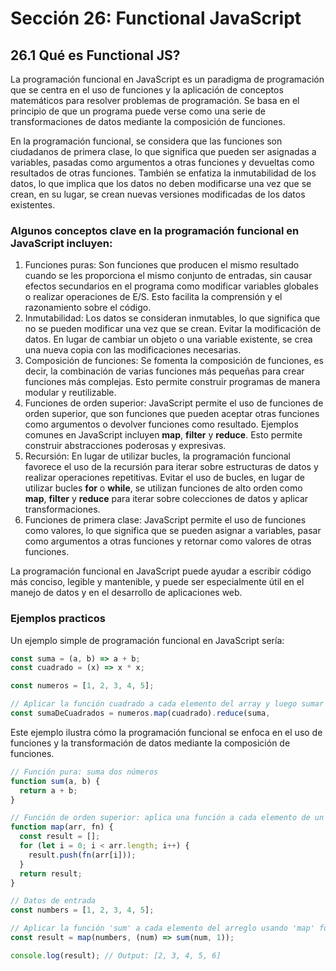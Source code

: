 # Sección 26: **Functional JavaScript**

## 26.1 Qué es Functional JS?

La programación funcional en JavaScript es un paradigma de programación que se centra en el uso de funciones y la aplicación de conceptos matemáticos para resolver problemas de programación. Se basa en el principio de que un programa puede verse como una serie de transformaciones de datos mediante la composición de funciones.

En la programación funcional, se considera que las funciones son ciudadanos de primera clase, lo que significa que pueden ser asignadas a variables, pasadas como argumentos a otras funciones y devueltas como resultados de otras funciones. También se enfatiza la inmutabilidad de los datos, lo que implica que los datos no deben modificarse una vez que se crean, en su lugar, se crean nuevas versiones modificadas de los datos existentes.

### Algunos conceptos clave en la programación funcional en JavaScript incluyen:

1. Funciones puras: Son funciones que producen el mismo resultado cuando se les proporciona el mismo conjunto de entradas, sin causar efectos secundarios en el programa como modificar variables globales o realizar operaciones de E/S. Esto facilita la comprensión y el razonamiento sobre el código.
2. Inmutabilidad: Los datos se consideran inmutables, lo que significa que no se pueden modificar una vez que se crean. Evitar la modificación de datos. En lugar de cambiar un objeto o una variable existente, se crea una nueva copia con las modificaciones necesarias.
3. Composición de funciones: Se fomenta la composición de funciones, es decir, la combinación de varias funciones más pequeñas para crear funciones más complejas. Esto permite construir programas de manera modular y reutilizable.
4. Funciones de orden superior: JavaScript permite el uso de funciones de orden superior, que son funciones que pueden aceptar otras funciones como argumentos o devolver funciones como resultado. Ejemplos comunes en JavaScript incluyen **map**, **filter** y **reduce**.
   Esto permite construir abstracciones poderosas y expresivas.
5. Recursión: En lugar de utilizar bucles, la programación funcional favorece el uso de la recursión para iterar sobre estructuras de datos y realizar operaciones repetitivas. Evitar el uso de bucles, en lugar de utilizar bucles **for** o **while**, se utilizan funciones de alto orden como **map**, **filter** y **reduce** para iterar sobre colecciones de datos y aplicar transformaciones.
6. Funciones de primera clase: JavaScript permite el uso de funciones como valores, lo que significa que se pueden asignar a variables, pasar como argumentos a otras funciones y retornar como valores de otras funciones.

La programación funcional en JavaScript puede ayudar a escribir código más conciso, legible y mantenible, y puede ser especialmente útil en el manejo de datos y en el desarrollo de aplicaciones web.

### Ejemplos practicos

Un ejemplo simple de programación funcional en JavaScript sería:

```jsx
const suma = (a, b) => a + b;
const cuadrado = (x) => x * x;

const numeros = [1, 2, 3, 4, 5];

// Aplicar la función cuadrado a cada elemento del array y luego sumar todos los resultados
const sumaDeCuadrados = numeros.map(cuadrado).reduce(suma,
```

Este ejemplo ilustra cómo la programación funcional se enfoca en el uso de funciones y la transformación de datos mediante la composición de funciones.

```jsx
// Función pura: suma dos números
function sum(a, b) {
  return a + b;
}

// Función de orden superior: aplica una función a cada elemento de un arreglo
function map(arr, fn) {
  const result = [];
  for (let i = 0; i < arr.length; i++) {
    result.push(fn(arr[i]));
  }
  return result;
}

// Datos de entrada
const numbers = [1, 2, 3, 4, 5];

// Aplicar la función 'sum' a cada elemento del arreglo usando 'map' funcion de orden superior
const result = map(numbers, (num) => sum(num, 1));

console.log(result); // Output: [2, 3, 4, 5, 6]
```
